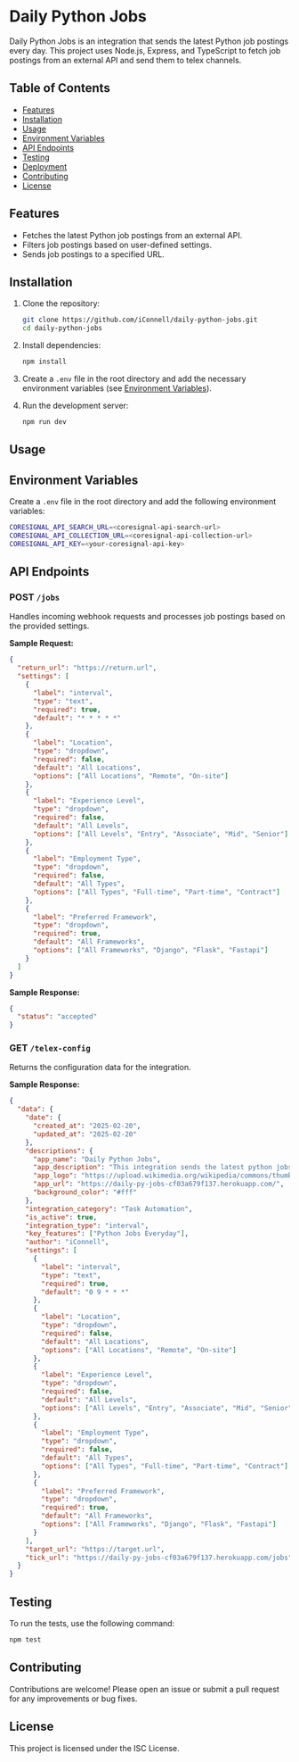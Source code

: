 # Daily Python Jobs

Daily Python Jobs is an integration that sends the latest Python job postings every day. This project uses Node.js, Express, and TypeScript to fetch job postings from an external API and send them to telex channels.

## Table of Contents

- [Features](#features)
- [Installation](#installation)
- [Usage](#usage)
- [Environment Variables](#environment-variables)
- [API Endpoints](#api-endpoints)
- [Testing](#testing)
- [Deployment](#deployment)
- [Contributing](#contributing)
- [License](#license)

## Features

- Fetches the latest Python job postings from an external API.
- Filters job postings based on user-defined settings.
- Sends job postings to a specified URL.

## Installation

1. Clone the repository:

    ```sh
    git clone https://github.com/iConnell/daily-python-jobs.git
    cd daily-python-jobs
    ```

2. Install dependencies:

    ```sh
    npm install
    ```

3. Create a `.env` file in the root directory and add the necessary environment variables (see [Environment Variables](#environment-variables)).

4. Run the development server:

    ```sh
    npm run dev
    ```

## Usage

## Environment Variables

Create a `.env` file in the root directory and add the following environment variables:

```sh
CORESIGNAL_API_SEARCH_URL=<coresignal-api-search-url>
CORESIGNAL_API_COLLECTION_URL=<coresignal-api-collection-url>
CORESIGNAL_API_KEY=<your-coresignal-api-key>
```

## API Endpoints

### POST `/jobs`

Handles incoming webhook requests and processes job postings based on the provided settings.

**Sample Request:**

```json
{
  "return_url": "https://return.url",
  "settings": [
    {
      "label": "interval",
      "type": "text",
      "required": true,
      "default": "* * * * *"
    },
    {
      "label": "Location",
      "type": "dropdown",
      "required": false,
      "default": "All Locations",
      "options": ["All Locations", "Remote", "On-site"]
    },
    {
      "label": "Experience Level",
      "type": "dropdown",
      "required": false,
      "default": "All Levels",
      "options": ["All Levels", "Entry", "Associate", "Mid", "Senior"]
    },
    {
      "label": "Employment Type",
      "type": "dropdown",
      "required": false,
      "default": "All Types",
      "options": ["All Types", "Full-time", "Part-time", "Contract"]
    },
    {
      "label": "Preferred Framework",
      "type": "dropdown",
      "required": true,
      "default": "All Frameworks",
      "options": ["All Frameworks", "Django", "Flask", "Fastapi"]
    }
  ]
}
```

**Sample Response:**

```json
{
  "status": "accepted"
}
```

### GET `/telex-config`

Returns the configuration data for the integration.

**Sample Response:**

```json
{
  "data": {
    "date": {
      "created_at": "2025-02-20",
      "updated_at": "2025-02-20"
    },
    "descriptions": {
      "app_name": "Daily Python Jobs",
      "app_description": "This integration sends the latest python jobs everyday",
      "app_logo": "https://upload.wikimedia.org/wikipedia/commons/thumb/c/c3/Python-logo-notext.svg/1280px-Python-logo-notext.svg.png",
      "app_url": "https://daily-py-jobs-cf03a679f137.herokuapp.com/",
      "background_color": "#fff"
    },
    "integration_category": "Task Automation",
    "is_active": true,
    "integration_type": "interval",
    "key_features": ["Python Jobs Everyday"],
    "author": "iConnell",
    "settings": [
      {
        "label": "interval",
        "type": "text",
        "required": true,
        "default": "0 9 * * *"
      },
      {
        "label": "Location",
        "type": "dropdown",
        "required": false,
        "default": "All Locations",
        "options": ["All Locations", "Remote", "On-site"]
      },
      {
        "label": "Experience Level",
        "type": "dropdown",
        "required": false,
        "default": "All Levels",
        "options": ["All Levels", "Entry", "Associate", "Mid", "Senior"]
      },
      {
        "label": "Employment Type",
        "type": "dropdown",
        "required": false,
        "default": "All Types",
        "options": ["All Types", "Full-time", "Part-time", "Contract"]
      },
      {
        "label": "Preferred Framework",
        "type": "dropdown",
        "required": true,
        "default": "All Frameworks",
        "options": ["All Frameworks", "Django", "Flask", "Fastapi"]
      }
    ],
    "target_url": "https://target.url",
    "tick_url": "https://daily-py-jobs-cf03a679f137.herokuapp.com/jobs"
  }
}
```

## Testing

To run the tests, use the following command:

```sh
npm test
```

## Contributing

Contributions are welcome! Please open an issue or submit a pull request for any improvements or bug fixes.

## License

This project is licensed under the ISC License.